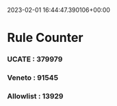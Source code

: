 2023-02-01 16:44:47.390106+00:00
# Rule Counter 
 ### UCATE : 379979

 ### Veneto : 91545

 ### Allowlist : 13929